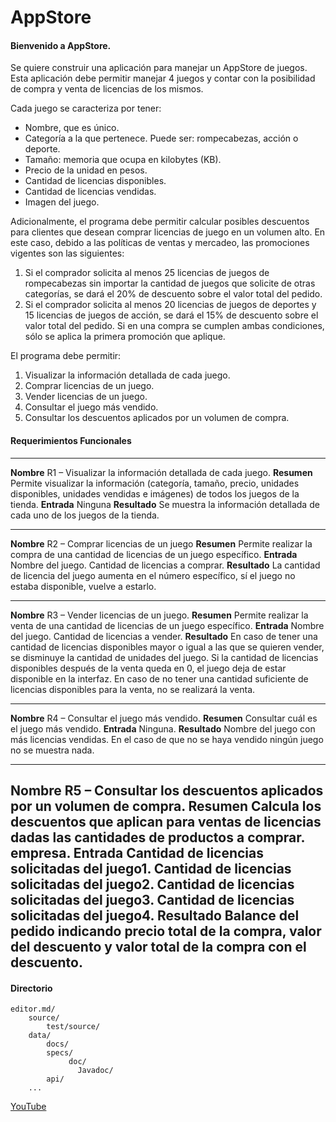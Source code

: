 # AppStore

#### Bienvenido a AppStore.
Se quiere construir una aplicación para manejar un AppStore de juegos. 
Esta aplicación debe permitir manejar 4 juegos y contar con la posibilidad de compra y venta de licencias de los mismos.

Cada juego se caracteriza por tener:

- Nombre, que es único.
- Categoría a la que pertenece. Puede ser: rompecabezas, acción o deporte.
- Tamaño: memoria que ocupa en kilobytes (KB).
- Precio de la unidad en pesos.
- Cantidad de licencias disponibles.
- Cantidad de licencias vendidas.
- Imagen del juego.

Adicionalmente, el programa debe permitir calcular posibles descuentos para clientes que desean comprar licencias de juego en un volumen alto.
En este caso, debido a las políticas de ventas y mercadeo, las promociones vigentes son las siguientes:

1. Si el comprador solicita al menos 25 licencias de juegos de rompecabezas sin importar la cantidad de juegos que solicite de otras categorías,
se dará el 20% de descuento sobre el valor total del pedido.
2. Si el comprador solicita al menos 20 licencias de juegos de deportes y 15 licencias de juegos de acción, 
se dará el 15% de descuento sobre el valor total del pedido.
Si en una compra se cumplen ambas condiciones, sólo se aplica la primera promoción que aplique.

El programa debe permitir:

1. Visualizar la información detallada de cada juego.
2. Comprar licencias de un juego.
3. Vender licencias de un juego.
4. Consultar el juego más vendido.
5. Consultar los descuentos aplicados por un volumen de compra.


#### Requerimientos Funcionales
------------------------------------------------------------------------------------------------------
**Nombre** R1 – Visualizar la información detallada de cada juego.
**Resumen** Permite visualizar la información (categoría, tamaño, precio, 
unidades disponibles, unidades vendidas e imágenes) de todos los juegos de la tienda.
**Entrada**
Ninguna
**Resultado** Se muestra la información detallada de cada uno de los juegos de la tienda.

------------------------------------------------------------------------------------------------------
**Nombre** R2 – Comprar licencias de un juego
**Resumen** Permite realizar la compra de una cantidad de licencias de un juego específico.
**Entrada**
Nombre del juego.
Cantidad de licencias a comprar.
**Resultado** La cantidad de licencia del juego aumenta en el número específico,
sí el juego no estaba disponible, vuelve a estarlo.

------------------------------------------------------------------------------------------------------
**Nombre** R3 – Vender licencias de un juego.
**Resumen** Permite realizar la venta de una cantidad de licencias de un juego específico.
**Entrada**
Nombre del juego.
Cantidad de licencias a vender.
**Resultado** En caso de tener una cantidad de licencias disponibles mayor o igual a las que se quieren vender,
se disminuye la cantidad de unidades del juego. Si la cantidad de licencias disponibles después de la venta queda en 0, 
el juego deja de estar disponible en la interfaz.
En caso de no tener una cantidad suficiente de licencias disponibles para la venta, no se realizará la venta.


------------------------------------------------------------------------------------------------------
**Nombre** R4 – Consultar el juego más vendido.
**Resumen**
Consultar cuál es el juego más vendido.
**Entrada**
Ninguna.
**Resultado** Nombre del juego con más licencias vendidas.
En el caso de que no se haya vendido ningún juego no se muestra nada.


------------------------------------------------------------------------------------------------------
**Nombre**
R5 – Consultar los descuentos aplicados por un volumen de compra.
**Resumen**
Calcula los descuentos que aplican para ventas de licencias dadas las cantidades de productos a comprar.
empresa. 
**Entrada**
Cantidad de licencias solicitadas del juego1.
Cantidad de licencias solicitadas del juego2.
Cantidad de licencias solicitadas del juego3.
Cantidad de licencias solicitadas del juego4.
**Resultado** Balance del pedido indicando precio total de la compra, valor del descuento y valor total de la compra con el descuento.
------------------------------------------------------------------------------------------------------

#### Directorio
    editor.md/
       	source/
            test/source/
       	data/
        	docs/
            specs/
                 doc/
                   Javadoc/
            api/
        ...
  [YouTube](https://www.youtube.com/user/MrDionicios/videos "youtube")      
